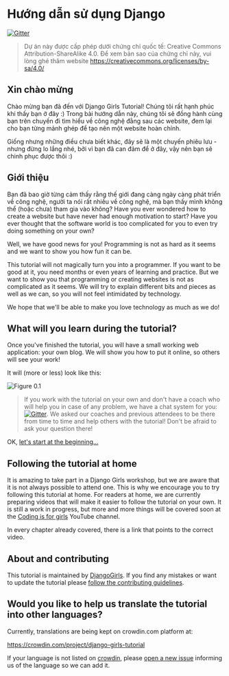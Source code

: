 # Hướng dẫn sử dụng Django

[![Gitter](https://badges.gitter.im/DjangoGirls/tutorial.svg)](https://gitter.im/DjangoGirls/tutorial)

> Dự án này được cấp phép dưới chứng chỉ quốc tế: Creative Commons Attribution-ShareAlike 4.0. Để xem bản sao của chứng chỉ này, vui lòng ghé thăm website https://creativecommons.org/licenses/by-sa/4.0/

## Xin chào mừng

Chào mừng bạn đã đến với Django Girls Tutorial! Chúng tôi rất hạnh phúc khi thấy bạn ở đây :) Trong bài hướng dẫn này, chúng tôi sẽ đồng hành cùng bạn trên chuyến đi tìm hiểu về công nghệ đằng sau các website, đem lại cho bạn từng mảnh ghép để tạo nên một website hoàn chỉnh.

Giống nhưng những điều chưa biết khác, đây sẽ là một chuyến phiêu lưu - nhưng đừng lo lắng nhé, bởi vì bạn đã can đảm để ở đây, vậy nên bạn sẽ chinh phục được thôi :)

## Giới thiệu

Bạn đã bao giờ từng cảm thấy rằng thế giới đang càng ngày càng phát triển về công nghệ, người ta nói rất nhiều về công nghệ, mà bạn thấy mình không thể (hoặc chưa) tham gia vào không? Have you ever wondered how to create a website but have never had enough motivation to start? Have you ever thought that the software world is too complicated for you to even try doing something on your own?

Well, we have good news for you! Programming is not as hard as it seems and we want to show you how fun it can be.

This tutorial will not magically turn you into a programmer. If you want to be good at it, you need months or even years of learning and practice. But we want to show you that programming or creating websites is not as complicated as it seems. We will try to explain different bits and pieces as well as we can, so you will not feel intimidated by technology.

We hope that we'll be able to make you love technology as much as we do!

## What will you learn during the tutorial?

Once you've finished the tutorial, you will have a small working web application: your own blog. We will show you how to put it online, so others will see your work!

It will (more or less) look like this:

![Figure 0.1](images/application.png)

> If you work with the tutorial on your own and don't have a coach who will help you in case of any problem, we have a chat system for you: [![Gitter](https://badges.gitter.im/DjangoGirls/tutorial.svg)](https://gitter.im/DjangoGirls/tutorial). We asked our coaches and previous attendees to be there from time to time and help others with the tutorial! Don't be afraid to ask your question there!

OK, [let's start at the beginning…](./how_the_internet_works/README.md)

## Following the tutorial at home

It is amazing to take part in a Django Girls workshop, but we are aware that it is not always possible to attend one. This is why we encourage you to try following this tutorial at home. For readers at home, we are currently preparing videos that will make it easier to follow the tutorial on your own. It is still a work in progress, but more and more things will be covered soon at the [Coding is for girls](https://www.youtube.com/channel/UC0hNd2uW8jTR5K3KBzRuG2A/feed) YouTube channel.

In every chapter already covered, there is a link that points to the correct video.

## About and contributing

This tutorial is maintained by [DjangoGirls](https://djangogirls.org/). If you find any mistakes or want to update the tutorial please [follow the contributing guidelines](https://github.com/DjangoGirls/tutorial/blob/master/README.md).

## Would you like to help us translate the tutorial into other languages?

Currently, translations are being kept on crowdin.com platform at:

https://crowdin.com/project/django-girls-tutorial

If your language is not listed on [crowdin](https://crowdin.com/), please [open a new issue](https://github.com/DjangoGirls/tutorial/issues/new) informing us of the language so we can add it.